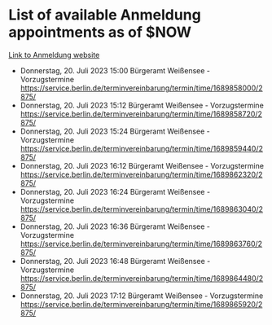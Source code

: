 # List of available Anmeldung appointments as of $NOW
[Link to Anmeldung website](https://service.berlin.de/terminvereinbarung/termin/tag.php?termin=1&anliegen[]=120686&dienstleisterlist=122210,122217,327316,122219,327312,122227,327314,122231,327346,122243,327348,122254,122252,329742,122260,329745,122262,329748,122271,327278,122273,327274,122277,327276,330436,122280,327294,122282,327290,122284,327292,122291,327270,122285,327266,122286,327264,122296,327268,150230,329760,122297,327286,122294,327284,122312,329763,122314,329775,122304,327330,122311,327334,122309,327332,317869,122281,327352,122279,329772,122283,122276,327324,122274,327326,122267,329766,122246,327318,122251,327320,122257,327322,122208,327298,122226,327300&herkunft=http%3A%2F%2Fservice.berlin.de%2Fdienstleistung%2F120686%2F)
- Donnerstag, 20. Juli 2023 15:00 Bürgeramt Weißensee - Vorzugstermine https://service.berlin.de/terminvereinbarung/termin/time/1689858000/2875/
- Donnerstag, 20. Juli 2023 15:12 Bürgeramt Weißensee - Vorzugstermine https://service.berlin.de/terminvereinbarung/termin/time/1689858720/2875/
- Donnerstag, 20. Juli 2023 15:24 Bürgeramt Weißensee - Vorzugstermine https://service.berlin.de/terminvereinbarung/termin/time/1689859440/2875/
- Donnerstag, 20. Juli 2023 16:12 Bürgeramt Weißensee - Vorzugstermine https://service.berlin.de/terminvereinbarung/termin/time/1689862320/2875/
- Donnerstag, 20. Juli 2023 16:24 Bürgeramt Weißensee - Vorzugstermine https://service.berlin.de/terminvereinbarung/termin/time/1689863040/2875/
- Donnerstag, 20. Juli 2023 16:36 Bürgeramt Weißensee - Vorzugstermine https://service.berlin.de/terminvereinbarung/termin/time/1689863760/2875/
- Donnerstag, 20. Juli 2023 16:48 Bürgeramt Weißensee - Vorzugstermine https://service.berlin.de/terminvereinbarung/termin/time/1689864480/2875/
- Donnerstag, 20. Juli 2023 17:12 Bürgeramt Weißensee - Vorzugstermine https://service.berlin.de/terminvereinbarung/termin/time/1689865920/2875/
